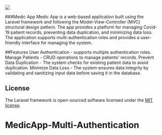<a align="center"><img src="https://user-images.githubusercontent.com/79900070/221207139-a48d356d-2b50-46f1-b697-eb6e39912858.png"></a>

###Medic App
Medic App is a web-based application built using the Laravel framework and following the Model-View-Controller (MVC) structural design pattern. The app provides a platform for managing Covid-19 patient records, preventing data duplication, and minimizing data loss. The application supports multi-authentication roles and provides a user-friendly interface for managing the system.

##Features
User Authentication - supports multiple authentication roles.
Manage Patients - CRUD operations to manage patients' records.
Prevent Data Duplication - The system checks for existing patient data to avoid duplication.
Minimize Data Loss - The system ensures data integrity by validating and sanitizing input data before saving it in the database.


## License

The Laravel framework is open-sourced software licensed under the [MIT license](https://opensource.org/licenses/MIT).
# MedicApp-Multi-Authentication
